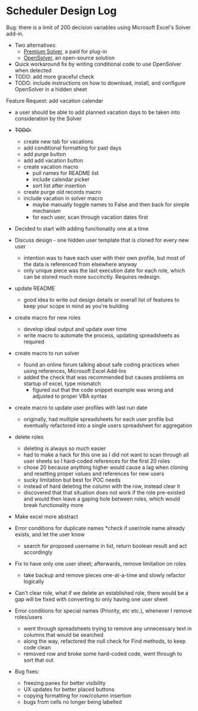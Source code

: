 # Scheduler Design Log

Bug: there is a limit of 200 decision variables using Microsoft Excel's Solver add-in. 
- Two alternatives:
  - [Premium Solver](https://www.solver.com/premium-solver%C2%AE-platform), a paid for plug-in
  - [OpenSolver](https://opensolver.org/), an open-source solution
- Quick workaround fix by writing conditional code to use OpenSolver when detected
- TODO: add more graceful check
- TODO: include instructions on how to download, install, and configure OpenSolver in a hidden sheet


Feature Request: add vacation calendar
- a user should be able to add planned vacation days to be taken into consideration by the Solver
- ~~TODO:~~
  - create new tab for vacations
  - add conditional formatting for past days
  - add purge button
  - add add vacation button
  - create vacation macro
    - pull names for README list
    - include calendar picker
    - sort list after insertion
  - create purge old records macro
  - include vacation in solver macro
    - maybe manually toggle names to False and then back for simple mechanism
    - for each user, scan through vacation dates first


- Decided to start with adding functionality one at a time
- Discuss design - one hidden user template that is cloned for every new user
  - intention was to have each user with their own profile, but most of the data is referenced from elsewhere anyway
  - only unique piece was the last execution date for each role, which can be stored much more succinctly. Requires redesign.

- update README
  - good idea to write out design details or overall list of features to keep your scope in mind as you're building
- create macro for new roles
  - develop ideal output and update over time
  - write macro to automate the process, updating spreadsheets as required
- create macro to run solver
  - found an online forum talking about safe coding practices when using references, Microsoft Excel Add-Ins
  - added the check that was recommended but causes problems on startup of excel, type mismatch
    - figured out that the code snippet example was wrong and adjusted to proper VBA syntax
- create macro to update user profiles with last run date
  - originally, had multiple spreadsheets for each user profile but eventually refactored into a single users spreadsheet for aggregation
- delete roles
  - deleting is always so much easier
  - had to make a hack for this one as I did not want to scan through all user sheets so I hard-coded references for the first 20 roles
  - chose 20 because anything higher would cause a lag when cloning and resetting proper values and references for new users
  - sucky limitation but best for POC needs
  - instead of hard deleting the column with the row, instead clear it
  - discovered that that situation does not work if the role pre-existed and would then leave a gaping hole between roles, which would break functionality more
- Make excel more abstract					
- Error conditions for duplicate names					*check if user/role name already exists, and let the user know
  - search for proposed username in list, return boolean result and act accordingly
- Fix to have only one user sheet; afterwards, remove limitation on roles
  - take backup and remove pieces one-at-a-time and slowly refactor logically
- Can't clear role, what if we delete an established role, there would be a gap					will be fixed with converting to only having one user sheet
- Error conditions for special names (Priority, etc etc.), whenever I remove roles/users	 
  - went through spreadsheets trying to remove any unnecessary text in columns that would be searched
  - along the way, refactored the null check for Find methods, to keep code clean
  - removed row and broke some hard-coded code, went through to sort that out 
- Bug fixes:
  - freezing panes for better visibility
  - UX updates for better placed buttons
  - copying formatting for row/column insertion
  - bugs from cells no longer being labelled
